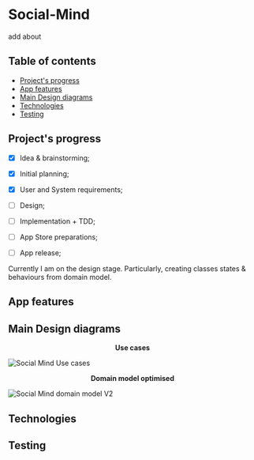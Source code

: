# Social-Mind
add about

## Table of contents
- [Project's progress](#project-progress)
- [App features](#app-features)
- [Main Design diagrams](#main-design-diagrams)
- [Technologies](#techstack)
- [Testing](#testing)

<h2 id="project-progress"> Project's progress </h2>

- [x] Idea & brainstorming;
- [x] Initial planning;
- [x] User and System requirements;
- [ ] Design;
- [ ] Implementation + TDD;
- [ ] App Store preparations;
- [ ] App release;


Currently I am on the design stage. Particularly, creating classes states & behaviours from domain model.  

<h2 id="app-features"> App features </h2>
<h2 id="main-design-diagrams"> Main Design diagrams </h2>

<p align="center"> <b>Use cases</b> </p>

![Social Mind Use cases](https://user-images.githubusercontent.com/55618255/150543221-929158e4-466e-4383-9e72-91f20753ec6b.jpg)

<p align="center"> <b>Domain model optimised</b> </p>

![Social Mind domain model V2](https://user-images.githubusercontent.com/55618255/150772299-2aed75a1-99b0-4103-9f65-4d18beba6bfc.jpg)

<h2 id="techstack"> Technologies </h2>
<h2 id="testing"> Testing </h2>
